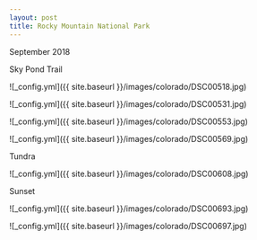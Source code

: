 ```yaml
---
layout: post
title: Rocky Mountain National Park
---
```


September 2018

Sky Pond Trail

![_config.yml]({{ site.baseurl }}/images/colorado/DSC00518.jpg)

![_config.yml]({{ site.baseurl }}/images/colorado/DSC00531.jpg)

![_config.yml]({{ site.baseurl }}/images/colorado/DSC00553.jpg)

![_config.yml]({{ site.baseurl }}/images/colorado/DSC00569.jpg)

Tundra

![_config.yml]({{ site.baseurl }}/images/colorado/DSC00608.jpg)

Sunset

![_config.yml]({{ site.baseurl }}/images/colorado/DSC00693.jpg)

![_config.yml]({{ site.baseurl }}/images/colorado/DSC00697.jpg)
